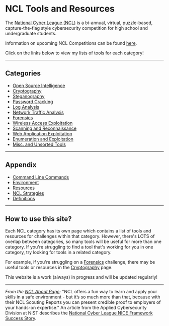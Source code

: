 # NCL Tools and Resources
The [National Cyber League (NCL)](https://nationalcyberleague.org/) is a bi-annual, virtual, puzzle-based, capture-the-flag style cybersecurity competition for high school and undergraduate students. 

Information on upcoming NCL Competitions can be found [here](https://nationalcyberleague.org/competition).

Click on the links below to view my lists of tools for each category!


---

## Categories
- [Open Source Intelligence][osint-tools]
- [Cryptography][crypto-tools]
- [Steganography][stego-tools]
- [Password Cracking][password-tools]
- [Log Analysis][log-tools]
- [Network Traffic Analysis][network-tools]
- [Forensics][forensics-tools]
- [Wireless Access Exploitation][wireless-tools]
- [Scanning and Reconnaissance][scanrecon-tools]
- [Web Application Exploitation][web-tools]
- [Enumeration and Exploitation][enum-tools]
- [Misc. and Unsorted Tools][misc-tools]


---

## Appendix
- [Command Line Commands][cmdlinecmds-apx]
- [Environment][environment-apx]
- [Resources][resources-apx]
- [NCL Strategies][strategies-apx]
- [Definitions][definitions-apx]


---

## How to use this site?

Each NCL category has its own page which contains a list of tools and resources for challenges within that category. 
However, there's LOTS of overlap between categories, so many tools will be useful for more than one category. 
If you're struggling to find a tool that's working for you in one category, try looking for tools in a related category.

For example, if you're struggling on a [Forensics][forensics-tools] challenge, there may be useful tools or resources in the [Cryptography][crypto-tools] page.

This website is a work (always) in progress and will be updated regularly!

---

*From the [NCL About Page](https://nationalcyberleague.org/about):* "NCL offers a fun way to learn and apply your skills in a safe environment - but it’s so much more than that, because with their NCL Scouting Reports you can present credible proof to employers of your hands-on expertise."
An article from the Applied Cybersecurity Division at NIST describes the [National Cyber League NICE Framework Success Story](https://www.nist.gov/itl/applied-cybersecurity/nice/nice-framework-resource-center/nice-framework-success-story-national).  


[osint-tools]: /tools/osint-tools.md
[crypto-tools]: /tools/cryptography-tools.md
[stego-tools]: /tools/steg-tools.md
[password-tools]: /tools/password-cracking-tools.md
[log-tools]: /tools/log-analysis-tools.md
[network-tools]: /tools/network-traffic-analysis-tools.md
[forensics-tools]: /tools/forensics-tools.md
[wireless-tools]: /tools/wireless-access-exploit-tools.md
[scanrecon-tools]: /tools/scanning-recon-tools.md
[web-tools]: /tools/web-app-exploit-tools.md
[enum-tools]: /tools/enumeration-exploit-tools.md
[misc-tools]: /tools/misc-tools.md
[cmdlinecmds-apx]: /appendix/cmd-line-cmds.md
[environment-apx]: /appendix/environment.md
[resources-apx]: /appendix/resources.md
[strategies-apx]: /appendix/ncl-strategies.md
[definitions-apx]: /appendix/definitions.md


